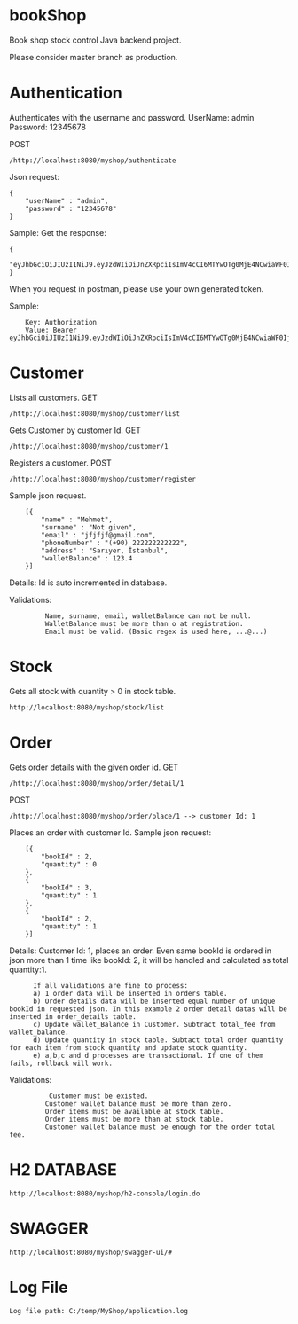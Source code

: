 # bookShop
Book shop stock control Java backend project.

Please consider master branch as production.

# Authentication
Authenticates with the username and password.
UserName: admin
Password: 12345678

POST 

	/http://localhost:8080/myshop/authenticate
Json request:


	{
		"userName" : "admin",
		"password" : "12345678"
	}

Sample:
Get the response:

	{
	    "eyJhbGciOiJIUzI1NiJ9.eyJzdWIiOiJnZXRpciIsImV4cCI6MTYwOTg0MjE4NCwiaWF0IjoxNjA5ODA2MTg0fQ.2x62sSvBW_bx8zjAPjKqgNXlnidNdAbrpEqD7szFIBs"
	}

When you request in postman, please use your own generated token.

Sample:
		
		Key: Authorization 
		Value: Bearer eyJhbGciOiJIUzI1NiJ9.eyJzdWIiOiJnZXRpciIsImV4cCI6MTYwOTg0MjE4NCwiaWF0IjoxNjA5ODA2MTg0fQ.2x62sSvBW_bx8zjAPjKqgNXlnidNdAbrpEqD7szFIBs

# Customer
Lists all customers.
GET 

	/http://localhost:8080/myshop/customer/list

Gets Customer by customer Id.
GET 

	/http://localhost:8080/myshop/customer/1

Registers a customer.
POST 

	/http://localhost:8080/myshop/customer/register

Sample json request.


		[{
			"name" : "Mehmet",
			"surname" : "Not given",
			"email" : "jfjfjf@gmail.com",
			"phoneNumber" : "(+90) 222222222222",
			"address" : "Sarıyer, İstanbul",
			"walletBalance" : 123.4
		}]

Details:  Id is auto incremented in database. 
          
Validations: 
	     
	         Name, surname, email, walletBalance can not be null.
             WalletBalance must be more than o at registration.
             Email must be valid. (Basic regex is used here, ...@...)

# Stock
Gets all stock with quantity > 0 in stock table.


	http://localhost:8080/myshop/stock/list

# Order
Gets order details with the given order id.
GET 

	/http://localhost:8080/myshop/order/detail/1

POST 

	/http://localhost:8080/myshop/order/place/1 --> customer Id: 1
Places an order with customer Id.
Sample json request:


		[{
			"bookId" : 2,
			"quantity" : 0
		},
		{
			"bookId" : 3,
			"quantity" : 1
		},
		{
			"bookId" : 2,
			"quantity" : 1
		}]

Details:  Customer Id: 1, places an order.
          Even same bookId is ordered in json more than 1 time like bookId: 2, it will be handled and calculated as total quantity:1.
          
          If all validations are fine to process:
          a) 1 order data will be inserted in orders table.
          b) Order details data will be inserted equal number of unique bookId in requested json. In this example 2 order detail datas will be inserted in order_details table.
          c) Update wallet_Balance in Customer. Subtract total_fee from wallet_balance.
          d) Update quantity in stock table. Subtact total order quantity for each item from stock quantity and update stock quantity.
          e) a,b,c and d processes are transactional. If one of them fails, rollback will work.

Validations:

	     
	     	  Customer must be existed.
             Customer wallet balance must be more than zero.
             Order items must be available at stock table.
             Order items must be more than at stock table.
             Customer wallet balance must be enough for the order total fee.

# H2 DATABASE


	http://localhost:8080/myshop/h2-console/login.do

# SWAGGER


	http://localhost:8080/myshop/swagger-ui/#

# Log File


	Log file path: C:/temp/MyShop/application.log

